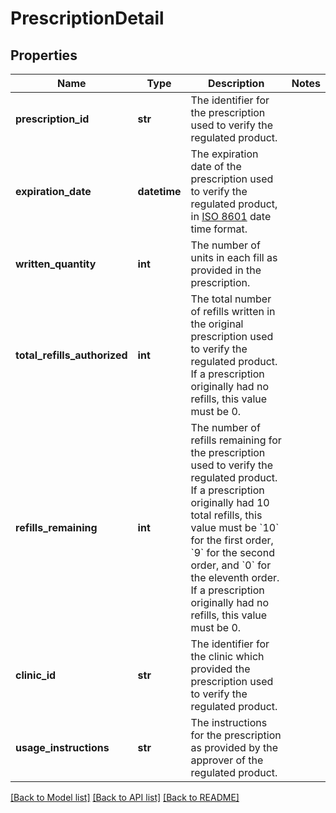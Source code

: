 # PrescriptionDetail

## Properties
Name | Type | Description | Notes
------------ | ------------- | ------------- | -------------
**prescription_id** | **str** | The identifier for the prescription used to verify the regulated product. | 
**expiration_date** | **datetime** | The expiration date of the prescription used to verify the regulated product, in [ISO 8601](https://developer-docs.amazon.com/sp-api/docs/iso-8601) date time format. | 
**written_quantity** | **int** | The number of units in each fill as provided in the prescription. | 
**total_refills_authorized** | **int** | The total number of refills written in the original prescription used to verify the regulated product. If a prescription originally had no refills, this value must be 0. | 
**refills_remaining** | **int** | The number of refills remaining for the prescription used to verify the regulated product. If a prescription originally had 10 total refills, this value must be &#x60;10&#x60; for the first order, &#x60;9&#x60; for the second order, and &#x60;0&#x60; for the eleventh order. If a prescription originally had no refills, this value must be 0. | 
**clinic_id** | **str** | The identifier for the clinic which provided the prescription used to verify the regulated product. | 
**usage_instructions** | **str** | The instructions for the prescription as provided by the approver of the regulated product. | 

[[Back to Model list]](../README.md#documentation-for-models) [[Back to API list]](../README.md#documentation-for-api-endpoints) [[Back to README]](../README.md)


